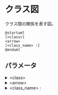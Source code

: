 # クラス図

クラス間の関係を表す図。

```uml
@startuml
[<class>]
<arrow>
[<class_name> :]
@enduml
```

## パラメータ

<details><summary>&lt;class&gt;</summary>

### &lt;class&gt;

クラスの定義

|class|説明|
|:---|:---|
|abstract|抽象クラス|
|annotation|注釈|
|circle|円|
|()|小さい円|
|class|一般的なクラス|
|diamond|ひし形|
|&lt;&gt;|小さいひし形|
|enum|列挙型|
|entity|実態|
|interface|インタフェース|

```puml
<class> <class_name> [\{
    [<visibility>] [\{<category>\}] <type> {<field> | <method>()}
    [...]
    [..]  ' ここで..は繰り返しを示さない。
    [==]
\}]
```

#### 属性

<details><summary>&lt;visibility&gt;</summary>

##### &lt;visibility&gt;

|visibility||
|:---|:---|
|-|private|
|#|protected|
|~|package private|
|+|public|

```puml
<visibility>
```

</details>

<details><summary>&lt;category&gt;</summary>

##### &lt;category&gt;

明示的に次を指定できます。

|category|説明|
|:---|:---|
|field|フィールド|
|method|メソッド|
|static|静的|
|abstract|抽象|

```puml
<category>
```

</details>

<details><summary>..</summary>

##### ..

点線で区切る。

```puml
..[<message>..]
```

</details>

<details><summary>==</summary>

##### ==

二重線で区切る

```puml
==[<message>==]
```

</details>

</details>

<details><summary>&lt;arrow&gt;</summary>

### &lt;arrow&gt;

クラスの関係

`--`の代わりに`..`で点線になる。

|arrow|説明|
|:---|:---|
|&lt;&#124;--|継承|
|*--|構成|
|o--|集約|
|&lt--||
|#--||
|x--||
|}--||
|+--||
|^--||

```puml
<class_name> ["<message1>"] <arrow> ["message2"] <class_name> : [\<] <message3> [\>]
```

</details>

<details><summary>&lt;class_name&gt; :</summary>

```puml
<class_name> : {[type] <method>() | [<type>] <field>}
```

</details>
